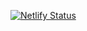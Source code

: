 [![Netlify Status](https://api.netlify.com/api/v1/badges/475abea0-2d43-4871-9f85-11f895e88041/deploy-status)](https://app.netlify.com/sites/alleghenyfiji/deploys)
